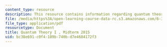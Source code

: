 ```yaml
---
content_type: resource
description: This resource contains information regarding quantum theory I, exams.
file: /media/https%3A/open-learning-course-data-rc.s3.amazonaws.com/8-321-quantum-theory-i-fall-2017/bc38e691c0f4189b740bd7e4684172f3_MIT8_321F17_Midterm_2015.pdf
file_type: application/pdf
resourcetype: Document
title: Quantum Theory I , Midterm 2015
uid: bc38e691-c0f4-189b-740b-d7e4684172f3
---
```

